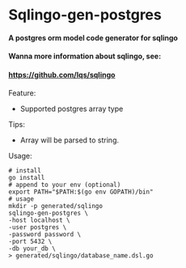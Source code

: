 # Sqlingo-gen-postgres
#### A postgres orm model code generator for sqlingo
#### Wanna more information about sqlingo, see:
#### https://github.com/lqs/sqlingo
Feature:
*  Supported postgres array type

Tips:
* Array will be parsed to string.

Usage:
```shell
# install
go install 
# append to your env (optional)
export PATH="$PATH:$(go env GOPATH)/bin"
# usage 
mkdir -p generated/sqlingo
sqlingo-gen-postgres \
-host localhost \
-user postgres \
-password password \
-port 5432 \
-db your_db \
> generated/sqlingo/database_name.dsl.go  
```
